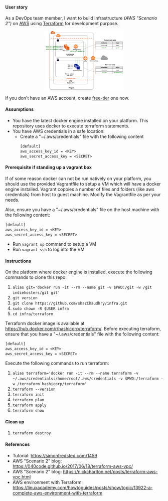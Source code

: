 #### User story
As a DevOps team member, I want to build infrastructure _(AWS "Scenario 2")_ on [AWS](https://aws.amazon.com/) using [Terraform](https://www.terraform.io/) for development purpose.

<p align="center">
  <img src="pics/aws-infra.png" alt="AWS infra" style="width: 250px;"/>
</p>

If you don't have an AWS account, create [free-tier](https://aws.amazon.com/free/) one now.

#### Assumptions
- You have the latest docker engine installed on your platform. This repository uses docker to execute terraform statements.
- You have AWS credentials in a safe location:
  - Create a "~/.aws/credentials" file with the following content
    ```
    [default]
    aws_access_key_id = <KEY>
    aws_secret_access_key = <SECRET>
    ```

#### Prerequisite if standing up a vagrant box
If of some reason docker can not be run natively on your platform, you should use the provided Vagrantfile to setup a VM which will have a docker engine installed. Vagrant coppies a number of files and folders (like aws credentials) from host to guest machine. Modify the Vagrantfile as per your needs.

Also, ensure you have a "~/.aws/credentials" file on the host machine with the following content:
  ```
  [default]
  aws_access_key_id = <KEY>
  aws_secret_access_key = <SECRET>
  ```

- Run `vagrant up` command to setup a VM
-	Run `vagrant ssh` to log into the VM

#### Instructions
On the platform where docker engine is installed, execute the following commands to clone this repo:
1. `alias git='docker run -it --rm --name git -v $PWD:/git -w /git indiehosters/git git'`
2. `git version`
3. `git clone https://github.com/shazChaudhry/infra.git`
4. `sudo chown -R $USER infra`
5. `cd infra/terraform`

Terraform docker image is available at https://hub.docker.com/r/hashicorp/terraform/. Before executing terraform, ensure that you have a "~/.aws/credentials" file with the following content:
```
[default]
aws_access_key_id = <KEY>
aws_secret_access_key = <SECRET>
```

Execute the following commands to run terraform:
1. `alias terraform='docker run -it --rm --name terraform -v ~/.aws/credentials:/home/root/.aws/credentials -v $PWD:/terraform -w /terraform hashicorp/terraform'`
2. `terraform --version`
3. `terraform init`
4. `terraform plan`
5. `terraform apply`
6. `terraform show`

#### Clean up
1. `terraform destroy`

#### References
- Tutorial: https://simonfredsted.com/1459
- AWS "Scenario 2" blog: https://040code.github.io/2017/06/18/terraform-aws-vpc/
- AWS "Scenario 2" blog: https://nickcharlton.net/posts/terraform-aws-vpc.html
- AWS environment with Terraform: https://linuxacademy.com/howtoguides/posts/show/topic/13922-a-complete-aws-environment-with-terraform
